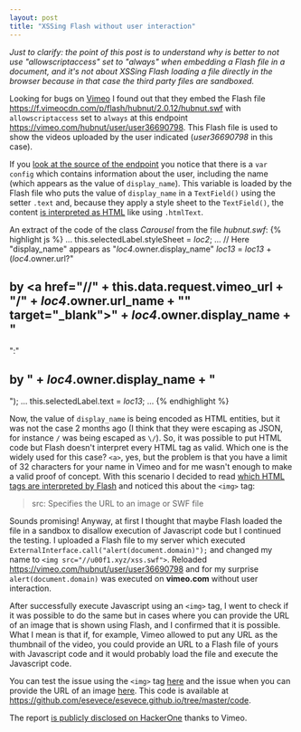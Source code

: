 ```yaml
---
layout: post
title: "XSSing Flash without user interaction"
---
```

_Just to clarify: the point of this post is to understand why is better to not use "allowscriptaccess" set to "always" when embedding a Flash file in a document, and it's not about XSSing Flash loading a file directly in the browser because in that case the third party files are sandboxed._

Looking for bugs on [Vimeo](https://hackerone.com/vimeo) I found out that they embed the Flash file <https://f.vimeocdn.com/p/flash/hubnut/2.0.12/hubnut.swf> with `allowscriptaccess` set to `always` at this endpoint <https://vimeo.com/hubnut/user/user36690798>. This Flash file is used to show the videos uploaded by the user indicated (_user36690798_ in this case).

If you [look at the source of the endpoint](view-source:https://vimeo.com/hubnut/user/user36690798) you notice that there is a `var config` which contains information about the user, including the name (which appears as the value of `display_name`). This variable is loaded by the Flash file who puts the value of `display_name` in a `TextField()` using the setter `.text` and, because they apply a style sheet to the `TextField()`, the content [is interpreted as HTML](http://help.adobe.com/en_US/FlashPlatform/reference/actionscript/3/flash/text/TextField.html#text) like using `.htmlText`.

An extract of the code of the class _Carousel_ from the file _hubnut.swf_:
{% highlight js %}
...
this.selectedLabel.styleSheet = _loc2_;
...
// Here "display_name" appears as "_loc4_.owner.display_name"
_loc13_ = _loc13_ + (_loc4_.owner.url?"<h2>by <a href=\"//" + this.data.request.vimeo_url + "/" + _loc4_.owner.url_name + "\" target=\"_blank\">" + _loc4_.owner.display_name + "</a></h2>":"<h2>by <strong>" + _loc4_.owner.display_name + "</strong></h2>");
...
this.selectedLabel.text = _loc13_;
...
{% endhighlight %}

Now, the value of `display_name` is being encoded as HTML entities, but it was not the case 2 months ago (I think that they were escaping as JSON, for instance `/` was being escaped as `\/`). So, it was possible to put HTML code but Flash doesn't interpret every HTML tag as valid. Which one is the widely used for this case? `<a>`, yes, but the problem is that you have a limit of 32 characters for your name in Vimeo and for me wasn't enough to make a valid proof of concept. With this scenario I decided to read [which HTML tags are interpreted by Flash](http://help.adobe.com/en_US/FlashPlatform/reference/actionscript/3/flash/text/TextField.html#htmlText) and noticed this about the `<img>` tag:

> src: Specifies the URL to an image or SWF file

Sounds promising! Anyway, at first I thought that maybe Flash loaded the file in a sandbox to disallow execution of Javascript code but I continued the testing. I uploaded a Flash file to my server which executed `ExternalInterface.call("alert(document.domain)");` and changed my name to `<img src="//u00f1.xyz/xss.swf">`. Reloaded <https://vimeo.com/hubnut/user/user36690798> and for my surprise `alert(document.domain)` was executed on **vimeo.com** without user interaction.

After successfully execute Javascript using an `<img>` tag, I went to check if it was possible to do the same but in cases where you can provide the URL of an image that is shown using Flash, and I confirmed that it is possible. What I mean is that if, for example, Vimeo allowed to put any URL as the thumbnail of the video, you could provide an URL to a Flash file of yours with Javascript code and it would probably load the file and execute the Javascript code.

You can test the issue using the `<img>` tag [here](http://esevece.github.io/code/XssImage.html?file=https%3A%2f%2fgithub.com%2fesevece%2fesevece.github.io%2fblob%2fmaster%2fcode%2fxss.swf%3Fraw%3Dtrue&asHtml=true&asObject=false) and the issue when you can provide the URL of an image [here](http://esevece.github.io/code/XssImage.html?file=https%3A%2f%2fgithub.com%2fesevece%2fesevece.github.io%2fblob%2fmaster%2fcode%2fxss.swf%3Fraw%3Dtrue&asHtml=false&asObject=false).
This code is available at <https://github.com/esevece/esevece.github.io/tree/master/code>.  

The report [is publicly disclosed on HackerOne](https://hackerone.com/reports/87577) thanks to Vimeo.
